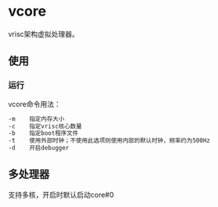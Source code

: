 # vcore

vrisc架构虚拟处理器。

## 使用

### 运行

vcore命令用法：

```bash
-m    指定内存大小
-c    指定vrisc核心数量
-b    指定boot程序文件
-t    使用外部时钟；不使用此选项则使用内部的默认时钟，频率约为500Hz
-d    开启debugger
```

## 多处理器

支持多核，开启时默认启动core#0
